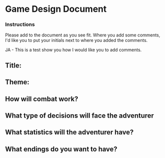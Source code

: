 # Game Design Document
### Instructions
Please add to the document as you see fit. Where you add some comments, I'd like you to put your initials next to where you added the comments.

JA - This is a test show you how I would like you to add comments.

## Title: 

## Theme:


## How will combat work?


## What type of decisions will face the adventurer



## What statistics will the adventurer have?




## What endings do you want to have?
